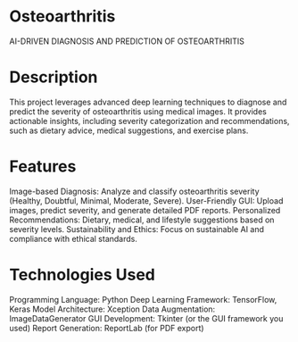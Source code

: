 # Osteoarthritis
AI-DRIVEN DIAGNOSIS AND PREDICTION OF OSTEOARTHRITIS


# Description
This project leverages advanced deep learning techniques to diagnose and predict the severity of osteoarthritis using medical images. It provides actionable insights, including severity categorization and recommendations, such as dietary advice, medical suggestions, and exercise plans.

# Features
Image-based Diagnosis: Analyze and classify osteoarthritis severity (Healthy, Doubtful, Minimal, Moderate, Severe).
User-Friendly GUI: Upload images, predict severity, and generate detailed PDF reports.
Personalized Recommendations: Dietary, medical, and lifestyle suggestions based on severity levels.
Sustainability and Ethics: Focus on sustainable AI and compliance with ethical standards.
# Technologies Used
Programming Language: Python
Deep Learning Framework: TensorFlow, Keras
Model Architecture: Xception
Data Augmentation: ImageDataGenerator
GUI Development: Tkinter (or the GUI framework you used)
Report Generation: ReportLab (for PDF export)
